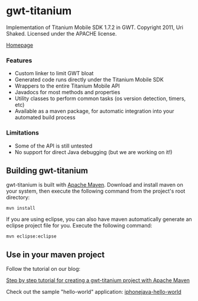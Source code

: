 # gwt-titanium

Implementation of Titanium Mobile SDK 1.7.2 in GWT.
Copyright 2011, Uri Shaked. Licensed under the APACHE license.

[Homepage](http://www.iPhoneJava.org/ "The iPhoneJava Project Homepage")

### Features

 - Custom linker to limit GWT bloat
 - Generated code runs directly under the Titanium Mobile SDK
 - Wrappers to the entire Titanium Mobile API
 - Javadocs for most methods and properties
 - Utility classes to perform common tasks (os version detection, timers, etc)
 - Available as a maven package, for automatic integration into your automated build process
 
### Limitations

 - Some of the API is still untested
 - No support for direct Java debugging (but we are working on it!)

## Building gwt-titanium

gwt-titanium is built with [Apache Maven](http://maven.apache.org/ "Apache Maven"). Download
and install maven on your system, then execute the following command from the project's root
directory:

	mvn install

If you are using eclipse, you can also have maven automatically generate an eclipse project
file for you. Execute the following command:

	mvn eclipse:eclipse

## Use in your maven project

Follow the tutorial on our blog:

[Step by step tutorial for creating a gwt-titanium project with Apache Maven](http://www.iphonejava.org/2011/07/iphonejava-goes-with-maven/)

Check out the sample "hello-world" application:
[iphonejava-hello-world](https://github.com/urish/iphonejava-hello-world)
